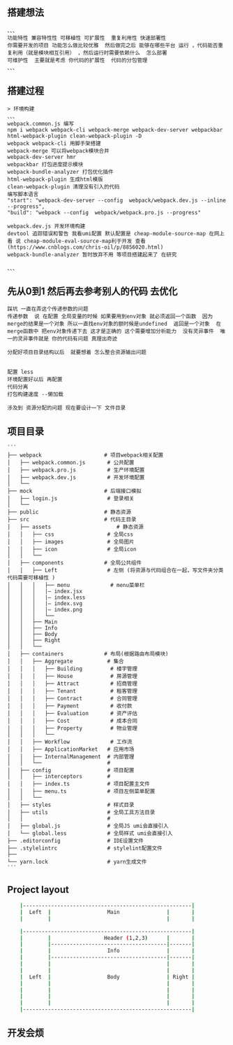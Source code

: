 ## 搭建想法
    、、、
    功能特性 兼容特性性 可移植性 可扩展性  重复利用性 快速部署性
    你需要开发的项目 功能怎么做比较优雅  然后做完之后 能够在哪些平台 运行 ，代码能否重复利用（就是模块相互引用） ，然后运行时需要依赖什么  怎么部署
    可维护性  主要就是考虑 你代码的扩展性  代码的分包管理
    、、、

## 搭建过程
    > 环境构建
    、、、
    webpack.common.js 编写
    npm i webpack webpack-cli webpack-merge webpack-dev-server webpackbar html-webpack-plugin clean-webpack-plugin -D
    webpack webpack-cli 用脚手架搭建
    webpack-merge 可以将webpack模块合并
    webpack-dev-server hmr
    webpackbar 打包进度提示模块
    webpack-bundle-analyzer 打包优化插件
    html-webpack-plugin 生成html模版
    clean-webpack-plugin 清理没有引入的代码
    编写脚本语言
    "start": "webpack-dev-server --config  webpack/webpack.dev.js --inline --progress",
    "build": "webpack --config  webpack/webpack.pro.js --progress"

    webpack.dev.js 开发环境构建
    devtool 追踪错误和警告 我看umi配置 默认配置是 cheap-module-source-map 在网上看 说 cheap-module-eval-source-map利于开发 查看(https://www.cnblogs.com/chris-oil/p/8856020.html)
    webpack-bundle-analyzer 暂时放弃不用 等项目搭建起来了 在研究

    、、、

## 先从0到1  然后再去参考别人的代码 去优化
    踩坑 一直在弄这个传递参数的问题
    传递参数  说 在配置 全局变量的时候 如果要用到env对象 就必须返回一个函数  因为merge的结果是一个对象 所以一直找env对象的额时候是undefined  返回是一个对象  在merge函数中 把env对象传递下去 这才是正确的 这个需要增加分析能力  没有灵异事件  唯一的灵异事件就是 你的代码有问题 真理出奇迹

    分配好项目目录结构以后  就要想着 怎么整合资源输出问题


    配置 less
    环境配置好以后 再配置
    代码分离
    打包构建速度 --懒加载

    涉及到 资源分配的问题 现在要设计一下 文件目录
## 项目目录
    ```
    ├── webpack                    # 项目webpack相关配置
    │   ├── webpack.common.js       # 公共配置
    │   ├── webpack.pro.js          # 生产环境配置
    │   ├── webpack.dev.js          # 开发环境配置
    │   └──
    ├── mock                       # 后端接口模拟
    │   ├── login.js                # 登录相关
    │   └──
    ├── public                     # 静态资源
    ├── src                        # 代码主目录
    │   ├── assets                     # 静态资源
    │   │   ├── css                 # 全局css
    │   │   ├── images              # 全局图片
    │   │   ├── icon                # 全局icon
    │   │   └──
    │   ├── components             # 全局公共组件
    │   │   ├── Left                # 左侧 (将资源与代码组合在一起，写文件夹分类 代码需要可移植性 )
    │   │   │   ├── menu             # menu菜单栏
    │   │   │   |– index.jsx
    │   │   │   |– index.less
    │   │   │   |– index.svg
    │   │   │   |– index.png
    │   │   │   └──
    │   │   ├── Main
    │   │   ├── Info
    │   │   ├── Body
    │   │   ├── Right
    │   │   └──
    │   ├── containers             # 布局(根据路由布局模块)
    │   │   ├── Aggregate           # 集合
    │   │   │   ├── Building         # 楼宇管理
    │   │   │   ├── House            # 房源管理
    │   │   │   ├── Attract          # 招商管理
    │   │   │   ├── Tenant           # 租客管理
    │   │   │   ├── Contract         # 合同管理
    │   │   │   ├── Payment          # 收付款
    │   │   │   ├── Evaluation       # 资产评估
    │   │   │   ├── Cost             # 成本合同
    │   │   │   ├── Property         # 物业管理
    │   │   │   └──
    │   │   ├── Workflow             # 工作流
    │   │   ├── ApplicationMarket   # 应用市场
    │   │   ├── InternalManagement  # 内部管理
    │   │   └──                     #
    │   ├── config                  # 项目配置
    │   │   ├── interceptors        #
    │   │   ├── index.ts            # 项目配置主文件
    │   │   ├── menu.ts             # 项目左侧菜单配置
    │   │   └──
    │   ├── styles                  # 样式目录
    │   ├── utils                   # 全局工具方法目录
    │   │                           #
    │   ├── global.js               # 全局JS umi会直接引入
    │   └── global.less             # 全局样式 umi会直接引入
    ├── .editorconfig               # IDE设置文件
    ├── .stylelintrc                # stylelint配置文件
    ├──
    └── yarn.lock                   # yarn生成文件
    ```

## Project layout

```sh
    |------------------------------------------------------|
    |  Left  |                  Main               |       |
    |        |                                     |       |

    |------------------------------------------------------|
    |        |                 Header (1,2,3)      |       |
    |        |-------------------------------------|-------|
    |        |                  Info               |       |
    |        |-------------------------------------|-------|
    |        |                                     |       |
    |        |                                     |       |
    |  Left  |                  Body               | Right |
    |        |                                     |       |
    |        |                                     |       |
    |        |                                     |       |
    |        |                                     |       |
    |------------------------------------------------------|

```

## 开发会烦







